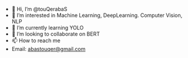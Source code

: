 - 👋 Hi, I’m @touQerabaS
- 👀 I’m interested in Machine Learning, DeepLearning. Computer Vision, NLP
- 🌱 I’m currently learning YOLO
- 💞️ I’m looking to collaborate on BERT
- 📫 How to reach me 
- Email: abastouqer@gmail.com

<!---
touQerabaS/touQerabaS is a ✨ special ✨ repository because its `README.md` (this file) appears on your GitHub profile.
You can click the Preview link to take a look at your changes.
--->
